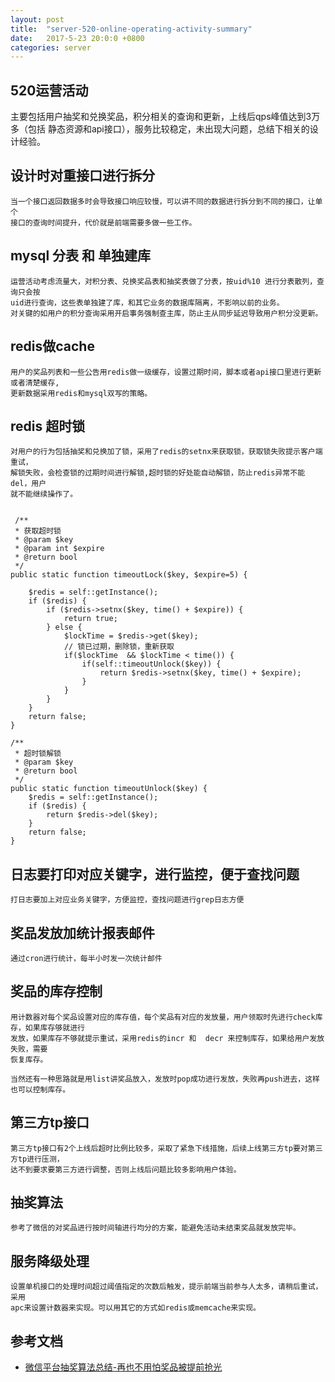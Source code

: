 ```yaml
---
layout: post
title:  "server-520-online-operating-activity-summary"
date:   2017-5-23 20:0:0 +0800
categories: server
---
```


## 520运营活动
主要包括用户抽奖和兑换奖品，积分相关的查询和更新，上线后qps峰值达到3万多（包括
静态资源和api接口），服务比较稳定，未出现大问题，总结下相关的设计经验。
 
## 设计时对重接口进行拆分
    
    当一个接口返回数据多时会导致接口响应较慢，可以讲不同的数据进行拆分到不同的接口，让单个
    接口的查询时间提升，代价就是前端需要多做一些工作。
    
## mysql 分表 和 单独建库
    运营活动考虑流量大，对积分表、兑换奖品表和抽奖表做了分表，按uid%10 进行分表散列，查询只会按
    uid进行查询，这些表单独建了库，和其它业务的数据库隔离，不影响以前的业务。
    对关键的如用户的积分查询采用开启事务强制查主库，防止主从同步延迟导致用户积分没更新。
    
## redis做cache
 
    用户的奖品列表和一些公告用redis做一级缓存，设置过期时间，脚本或者api接口里进行更新或者清楚缓存,
    更新数据采用redis和mysql双写的策略。
    
## redis 超时锁
    
    对用户的行为包括抽奖和兑换加了锁，采用了redis的setnx来获取锁，获取锁失败提示客户端重试，
    解锁失败，会检查锁的过期时间进行解锁,超时锁的好处能自动解锁，防止redis异常不能del，用户
    就不能继续操作了。
    
    
     /**
     * 获取超时锁
     * @param $key
     * @param int $expire
     * @return bool
     */
    public static function timeoutLock($key, $expire=5) {

        $redis = self::getInstance();
        if ($redis) {
            if ($redis->setnx($key, time() + $expire)) {
                return true;
            } else {
                $lockTime = $redis->get($key);
                // 锁已过期，删除锁，重新获取
                if($lockTime  && $lockTime < time()) {
                    if(self::timeoutUnlock($key)) {
                        return $redis->setnx($key, time() + $expire);
                    }
                }
            }
        }
        return false;
    }
    
    /**
     * 超时锁解锁
     * @param $key
     * @return bool
     */
    public static function timeoutUnlock($key) {
        $redis = self::getInstance();
        if ($redis) {
            return $redis->del($key);
        }
        return false;
    }
    
 
## 日志要打印对应关键字，进行监控，便于查找问题
    
    打日志要加上对应业务关键字，方便监控，查找问题进行grep日志方便

## 奖品发放加统计报表邮件

    通过cron进行统计，每半小时发一次统计邮件
 

## 奖品的库存控制

    用计数器对每个奖品设置对应的库存值，每个奖品有对应的发放量，用户领取时先进行check库存，如果库存够就进行
    发放，如果库存不够就提示重试，采用redis的incr 和  decr 来控制库存，如果给用户发放失败，需要
    恢复库存。
    
    当然还有一种思路就是用list讲奖品放入，发放时pop成功进行发放，失败再push进去，这样也可以控制库存。

## 第三方tp接口

    第三方tp接口有2个上线后超时比例比较多，采取了紧急下线措施，后续上线第三方tp要对第三方tp进行压测，
    达不到要求要第三方进行调整，否则上线后问题比较多影响用户体验。
    

## 抽奖算法
    
    参考了微信的对奖品进行按时间轴进行均分的方案，能避免活动未结束奖品就发放完毕。
    

## 服务降级处理
    
    设置单机接口的处理时间超过阈值指定的次数后触发，提示前端当前参与人太多，请稍后重试，采用
    apc来设置计数器来实现。可以用其它的方式如redis或memcache来实现。

## 参考文档

* [微信平台抽奖算法总结-再也不用怕奖品被提前抢光](http://www.xuanfengge.com/luck-draw.html)